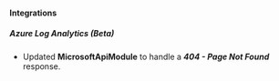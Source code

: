 
#### Integrations
##### Azure Log Analytics (Beta)
- Updated **MicrosoftApiModule** to handle a ***404 - Page Not Found*** response.
